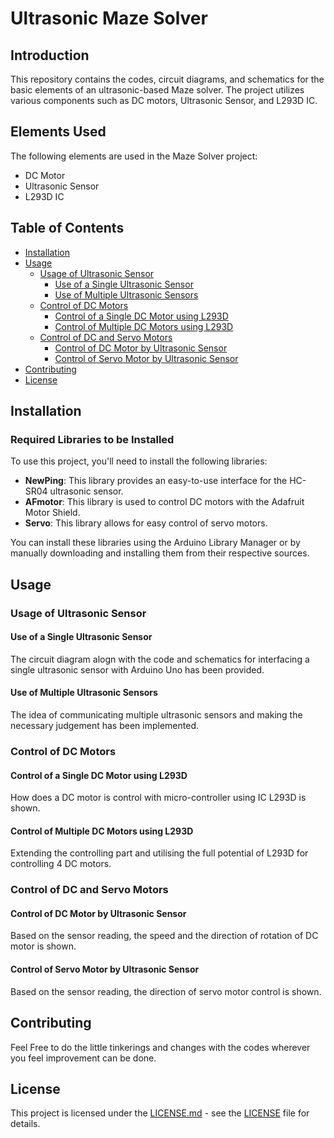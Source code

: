 # Ultrasonic Maze Solver

## Introduction

This repository contains the codes, circuit diagrams, and schematics for the basic elements of an ultrasonic-based Maze solver. The project utilizes various components such as DC motors, Ultrasonic Sensor, and L293D IC.

## Elements Used

The following elements are used in the Maze Solver project:

- DC Motor
- Ultrasonic Sensor
- L293D IC

## Table of Contents

- [Installation](#installation)
- [Usage](#usage)
  - [Usage of Ultrasonic Sensor](#usage-of-ultrasonic-sensor)
    - [Use of a Single Ultrasonic Sensor](#use-of-a-single-ultrasonic-sensor)
    - [Use of Multiple Ultrasonic Sensors](#use-of-multiple-ultrasonic-sensors)
  - [Control of DC Motors](#control-of-dc-motors)
    - [Control of a Single DC Motor using L293D](#control-of-a-single-dc-motor-using-l293d)
    - [Control of Multiple DC Motors using L293D](#control-of-multiple-dc-motors-using-l293d)
  - [Control of DC and Servo Motors](#control-of-dc-and-servo-motors)
    - [Control of DC Motor by Ultrasonic Sensor](#control-of-dc-motor-by-ultrasonic-sensor)
    - [Control of Servo Motor by Ultrasonic Sensor](#control-of-servo-motor-by-ultrasonic-sensor)
- [Contributing](#contributing)
- [License](#license)

## Installation

### Required Libraries to be Installed

To use this project, you'll need to install the following libraries:

- **NewPing**: This library provides an easy-to-use interface for the HC-SR04 ultrasonic sensor.
- **AFmotor**: This library is used to control DC motors with the Adafruit Motor Shield.
- **Servo**: This library allows for easy control of servo motors.

You can install these libraries using the Arduino Library Manager or by manually downloading and installing them from their respective sources.

## Usage

### Usage of Ultrasonic Sensor

#### Use of a Single Ultrasonic Sensor

The circuit diagram alogn with the code and schematics for interfacing a  single ultrasonic sensor with Arduino Uno has been provided.

#### Use of Multiple Ultrasonic Sensors

The idea of communicating multiple ultrasonic sensors and making the necessary judgement has been implemented.

### Control of DC Motors

#### Control of a Single DC Motor using L293D

How does a DC motor is control with micro-controller using IC L293D is shown.

#### Control of Multiple DC Motors using L293D

Extending the controlling part and utilising the full potential of L293D for controlling 4 DC motors.

### Control of DC and Servo Motors

#### Control of DC Motor by Ultrasonic Sensor

Based on the sensor reading, the speed and the direction of rotation of DC motor is shown.

#### Control of Servo Motor by Ultrasonic Sensor

Based on the sensor reading, the direction of servo motor control is shown.

## Contributing

Feel Free to do the little tinkerings and changes with the codes wherever you feel improvement can be done.

## License

This project is licensed under the [LICENSE.md](LICENSE) - see the [LICENSE](LICENSE) file for details.

